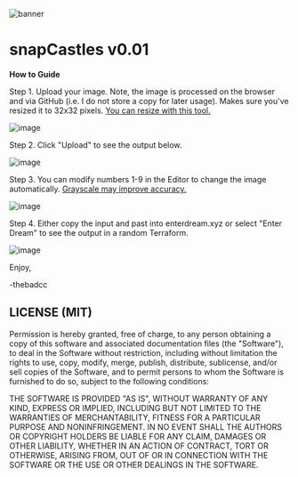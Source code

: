![banner](https://github.com/thebadcc/snap-castles/blob/main/images/banner-mathcastles.gif?raw=true)

# snapCastles v0.01

**How to Guide**

Step 1. Upload your image. Note, the image is processed on the browser and via GitHub (i.e. I do not store a copy for later usage). Makes sure you've resized it to 32x32 pixels. [You can resize with this tool.](https://onlinepngtools.com/resize-png?width=32&height=32&ratio=true)

![image](https://user-images.githubusercontent.com/95499220/183228866-7416e2b8-5800-4311-9323-b2caaedf3ee5.png)


Step 2. Click "Upload" to see the output below.

![image](https://user-images.githubusercontent.com/95499220/183228925-df52f337-cd7a-4829-8d6e-cb586ee011bc.png)


Step 3. You can modify numbers 1-9 in the Editor to change the image automatically. [Grayscale may improve accuracy.](https://onlinepngtools.com/convert-png-to-grayscale)

![image](https://user-images.githubusercontent.com/95499220/183228971-8dce5886-51e4-48f3-9477-6b418a74a3f2.png)


Step 4. Either copy the input and past into enterdream.xyz or select "Enter Dream" to see the output in a random Terraform.

![image](https://user-images.githubusercontent.com/95499220/183229006-6f9e942b-9780-4352-9dde-634a67f09dd3.png)


Enjoy,

-thebadcc

## LICENSE (MIT)

Permission is hereby granted, free of charge, to any person obtaining a copy of this software and associated documentation files (the "Software"), to deal in the Software without restriction, including without limitation the rights to use, copy, modify, merge, publish, distribute, sublicense, and/or sell copies of the Software, and to permit persons to whom the Software is furnished to do so, subject to the following conditions:


THE SOFTWARE IS PROVIDED "AS IS", WITHOUT WARRANTY OF ANY KIND, EXPRESS OR IMPLIED, INCLUDING BUT NOT LIMITED TO THE WARRANTIES OF MERCHANTABILITY, FITNESS FOR A PARTICULAR PURPOSE AND NONINFRINGEMENT. IN NO EVENT SHALL THE AUTHORS OR COPYRIGHT HOLDERS BE LIABLE FOR ANY CLAIM, DAMAGES OR OTHER LIABILITY, WHETHER IN AN ACTION OF CONTRACT, TORT OR OTHERWISE, ARISING FROM, OUT OF OR IN CONNECTION WITH THE SOFTWARE OR THE USE OR OTHER DEALINGS IN THE SOFTWARE.
